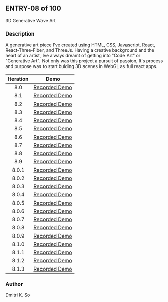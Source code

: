 ## ENTRY-08 of 100  
3D Generative Wave Art

### Description
A generative art piece I've created using HTML, CSS, Javascript, React, React-Three-Fiber, and ThreeJs. Having a creative background and the heart of an artist, Ive always dreamt of getting into "Code Art" or "Generative Art". Not only was this project a pursuit of passion, It's process and purpose was to start bulding 3D scenes in WebGL as full react apps.

| Iteration | Demo |
| :---: | :---: |
| 8.0 | [Recorded Demo](https://user-images.githubusercontent.com/64864829/127756572-7c2702e5-f095-468e-acef-3d7a94fcf600.mp4)|
| 8.1 | [Recorded Demo](https://user-images.githubusercontent.com/64864829/127928821-b61b465c-0632-4635-8fcd-2129b066ce2d.mp4)|
| 8.2 | [Recorded Demo](https://user-images.githubusercontent.com/64864829/128379294-2967146c-1e44-4578-8543-4019e8d03a21.mp4)|
| 8.3 | [Recorded Demo](https://user-images.githubusercontent.com/64864829/128535925-17ab7e7a-5768-443d-9884-f6d107fe509a.mp4)|
| 8.4 | [Recorded Demo](https://user-images.githubusercontent.com/64864829/128603835-9059d290-3fa9-4864-928a-016c3269eb52.mp4)|
| 8.5 | [Recorded Demo](https://user-images.githubusercontent.com/64864829/128737606-c95924ad-2ed1-49be-b7fb-4b570bf43e50.mp4)|
| 8.6 | [Recorded Demo](https://user-images.githubusercontent.com/64864829/128922065-a7521d74-f4b6-4728-a6b0-ce83e7fae9ac.mp4)|
| 8.7 | [Recorded Demo](https://user-images.githubusercontent.com/64864829/129266254-62219418-c2e2-4bb9-b178-0c0e2d7114f0.mp4)|
| 8.8 | [Recorded Demo](https://user-images.githubusercontent.com/64864829/129418424-5ce02a69-bdf9-4271-9bed-fae6fb515650.mp4)|
| 8.9 | [Recorded Demo](https://user-images.githubusercontent.com/64864829/129611015-279ddf13-eb21-4bc8-9b22-420e92e3f246.mp4)|
| 8.0.1 | [Recorded Demo](https://user-images.githubusercontent.com/64864829/129756572-394fe43c-07e9-41ba-8384-2f1016d68f1f.mp4)|
| 8.0.2 | [Recorded Demo](https://user-images.githubusercontent.com/64864829/129930764-96369228-88e8-444b-81de-d77ef7866f8b.mp4)|
| 8.0.3 | [Recorded Demo](https://user-images.githubusercontent.com/64864829/130107257-d8360ba8-f086-4abc-a8af-d1f1c84e5ca8.mp4)|
| 8.0.4 | [Recorded Demo](https://user-images.githubusercontent.com/64864829/130273041-25cb355a-5f58-41b3-99ba-932effe4e6bd.mp4)|
| 8.0.5 | [Recorded Demo](https://user-images.githubusercontent.com/64864829/130483310-406febb2-f2ed-4b77-8936-5ea21782d111.mp4)|
| 8.0.6 | [Recorded Demo](https://user-images.githubusercontent.com/64864829/130649083-459ad74f-9acb-4702-93d4-6ceae7ea6ed2.mp4)|
| 8.0.7 | [Recorded Demo](https://user-images.githubusercontent.com/64864829/131015023-526283a6-d1d9-47e9-9953-ef3491de41da.mp4)|
| 8.0.8 | [Recorded Demo](https://user-images.githubusercontent.com/64864829/131160585-6d3e3e70-a3f5-4cde-822c-4e7e282af166.mp4)|
| 8.0.9 | [Recorded Demo](https://user-images.githubusercontent.com/64864829/131388615-0b8a9853-18b1-4974-9137-3cce5cb76978.mp4)|
| 8.1.0 | [Recorded Demo](https://user-images.githubusercontent.com/64864829/131533432-f09220fa-4d43-4f69-be15-34beab0de2b7.mp4)|
| 8.1.1 | [Recorded Demo](https://user-images.githubusercontent.com/64864829/131732199-e9deaa92-e6ea-4c56-8e6a-a0e2c5f690ea.mp4)|
| 8.1.2 | [Recorded Demo](https://user-images.githubusercontent.com/64864829/131888924-d76f1e71-0d33-4a4b-b69b-4ad55d0f294d.mp4)|
| 8.1.3 | [Recorded Demo](https://user-images.githubusercontent.com/64864829/132703158-74e1be0f-ac02-4391-9778-165c1fe84413.mp4)|




 
### Author
Dmitri K. So

